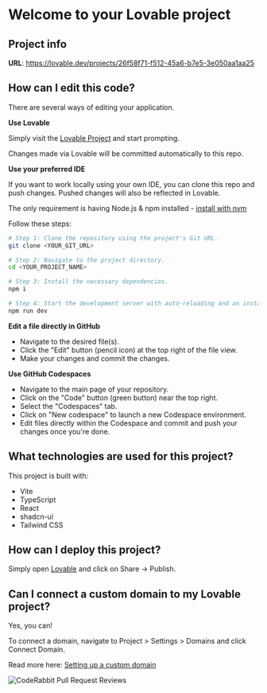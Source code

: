 # Welcome to your Lovable project

## Project info

**URL**: https://lovable.dev/projects/26f58f71-f512-45a6-b7e5-3e050aa1aa25

## How can I edit this code?

There are several ways of editing your application.

**Use Lovable**

Simply visit the [Lovable Project](https://lovable.dev/projects/26f58f71-f512-45a6-b7e5-3e050aa1aa25) and start prompting.

Changes made via Lovable will be committed automatically to this repo.

**Use your preferred IDE**

If you want to work locally using your own IDE, you can clone this repo and push changes. Pushed changes will also be reflected in Lovable.

The only requirement is having Node.js & npm installed - [install with nvm](https://github.com/nvm-sh/nvm#installing-and-updating)

Follow these steps:

```sh
# Step 1: Clone the repository using the project's Git URL.
git clone <YOUR_GIT_URL>

# Step 2: Navigate to the project directory.
cd <YOUR_PROJECT_NAME>

# Step 3: Install the necessary dependencies.
npm i

# Step 4: Start the development server with auto-reloading and an instant preview.
npm run dev
```

**Edit a file directly in GitHub**

- Navigate to the desired file(s).
- Click the "Edit" button (pencil icon) at the top right of the file view.
- Make your changes and commit the changes.

**Use GitHub Codespaces**

- Navigate to the main page of your repository.
- Click on the "Code" button (green button) near the top right.
- Select the "Codespaces" tab.
- Click on "New codespace" to launch a new Codespace environment.
- Edit files directly within the Codespace and commit and push your changes once you're done.

## What technologies are used for this project?

This project is built with:

- Vite
- TypeScript
- React
- shadcn-ui
- Tailwind CSS

## How can I deploy this project?

Simply open [Lovable](https://lovable.dev/projects/26f58f71-f512-45a6-b7e5-3e050aa1aa25) and click on Share -> Publish.

## Can I connect a custom domain to my Lovable project?

Yes, you can!

To connect a domain, navigate to Project > Settings > Domains and click Connect Domain.

Read more here: [Setting up a custom domain](https://docs.lovable.dev/tips-tricks/custom-domain#step-by-step-guide)

![CodeRabbit Pull Request Reviews](https://img.shields.io/coderabbit/prs/github/jpmpontesss/ong-future-system-flow?utm_source=oss&utm_medium=github&utm_campaign=jpmpontesss%2Fong-future-system-flow&labelColor=171717&color=FF570A&link=https%3A%2F%2Fcoderabbit.ai&label=CodeRabbit+Reviews)
